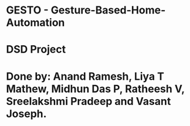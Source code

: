 # GESTO - Gesture-Based-Home-Automation

# DSD Project
# Done by: Anand Ramesh, Liya T Mathew, Midhun Das P, Ratheesh V, Sreelakshmi Pradeep and Vasant Joseph.
